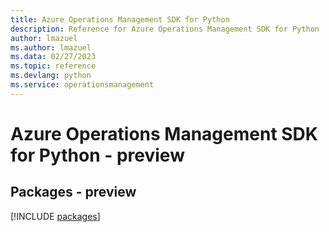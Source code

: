 ```yaml
---
title: Azure Operations Management SDK for Python
description: Reference for Azure Operations Management SDK for Python
author: lmazuel
ms.author: lmazuel
ms.data: 02/27/2023
ms.topic: reference
ms.devlang: python
ms.service: operationsmanagement
---
```

# Azure Operations Management SDK for Python - preview
## Packages - preview
[!INCLUDE [packages](operations-management-index.md)]